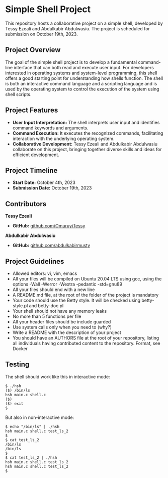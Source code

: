 # Simple Shell Project
This repository hosts a collaborative project on a simple shell, developed by Tessy Ezeali and Abdulkabir Abdulwasiu. The project is scheduled for submission on October 19th, 2023.

## Project Overview
The goal of the simple shell project is to develop a fundamental command-line interface that can both read and execute user input. For developers interested in operating systems and system-level programming, this shell offers a good starting point for understanding how shells function. The shell is both an interactive command language and a scripting language and is used by the operating system to control the execution of the system using shell scripts.

## Project Features
- **User Input Interpretation:** The shell interprets user input and identifies command keywords and arguments.
- **Command Execution:** It executes the recognized commands, facilitating interaction with the underlying operating system.
- **Collaborative Development:** Tessy Ezeali and Abdulkabir Abdulwasiu collaborate on this project, bringing together diverse skills and ideas for efficient development.

## Project Timeline
- **Start Date:** October 4th, 2023
- **Submission Date:** October 19th, 2023

## Contributors
**Tessy Ezeali**
- **GitHub:** [github.com/OmuruyiTessy](github.com/OmuruyiTessy)

**Abdulkabir Abdulwasiu**
- **GitHub:** [github.com/abdulkabirmusty](github.com/abdulkabirmusty)

## Project Guidelines
- Allowed editors: vi, vim, emacs
- All your files will be compiled on Ubuntu 20.04 LTS using gcc, using the options -Wall -Werror -Wextra -pedantic -std=gnu89
- All your files should end with a new line
- A README.md file, at the root of the folder of the project is mandatory
- Your code should use the Betty style. It will be checked using betty-style.pl and betty-doc.pl
- Your shell should not have any memory leaks
- No more than 5 functions per file
- All your header files should be include guarded
- Use system calls only when you need to (why?)
- Write a README with the description of your project
- You should have an AUTHORS file at the root of your repository, listing all individuals having contributed content to the repository. Format, see Docker

## Testing
The shell should work like this in interactive mode:

```
$ ./hsh
($) /bin/ls
hsh main.c shell.c
($)
($) exit
$
```

But also in non-interactive mode:
```
$ echo "/bin/ls" | ./hsh
hsh main.c shell.c test_ls_2
$
$ cat test_ls_2
/bin/ls
/bin/ls
$
$ cat test_ls_2 | ./hsh
hsh main.c shell.c test_ls_2
hsh main.c shell.c test_ls_2
$
```
